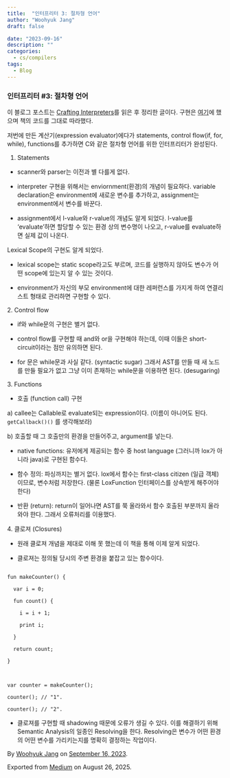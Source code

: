 ```yaml
---
title:  "인터프리터 3: 절차형 언어"
author: "Woohyuk Jang"
draft: false

date: "2023-09-16"
description: ""
categories:
  - cs/compilers
tags:
  - Blog
---
```

### 인터프리터 #3: 절차형 언어



이 블로그 포스트는 [Crafting Interpreters](https://craftinginterpreters.com/)를 읽은 후 정리한 글이다. 구현은 [여기](https://github.com/WHJang-0421/make-interpreters)에 했으며 책의 코드를 그대로 따라했다.



저번에 만든 계산기(expression evaluator)에다가 statements, control flow(if, for, while), functions를 추가하면 C와 같은 절차형 언어를 위한 인터프리터가 완성된다.



1. Statements



* scanner와 parser는 이전과 별 다를게 없다.

* interpreter 구현을 위해서는 enviornment(환경)의 개념이 필요하다. variable declaration은 environment에 새로운 변수를 추가하고, assignment는 environment에서 변수를 바꾼다.

* assignment에서 l-value와 r-value의 개념도 알게 되었다. l-value를 ‘evaluate’하면 할당할 수 있는 환경 상의 변수명이 나오고, r-value를 evaluate하면 실제 값이 나온다.



Lexical Scope의 구현도 알게 되었다.



* lexical scope는 static scope라고도 부르며, 코드를 실행하지 않아도 변수가 어떤 scope에 있는지 알 수 있는 것이다.

* environment가 자신의 부모 environment에 대한 레퍼런스를 가지게 하여 연결리스트 형태로 관리하면 구현할 수 있다.



2\. Control flow



* if와 while문의 구현은 별거 없다.

* control flow를 구현할 때 and와 or을 구현해야 하는데, 이때 이들은 short-circuit이라는 점만 유의하면 된다.

* for 문은 while문과 사실 같다. (syntactic sugar) 그래서 AST를 만들 때 새 노드를 만들 필요가 없고 그냥 이미 존재하는 while문을 이용하면 된다. (desugaring)



3\. Functions



* 호출 (function call) 구현



a) callee는 Callable로 evaluate되는 expression이다. (이름이 아니어도 된다. `getCallback()()` 를 생각해보라)



b) 호출할 때 그 호출만의 환경을 만들어주고, argument를 넣는다.



* native functions: 유저에게 제공되는 함수 중 host language (그러니까 lox가 아니라 java)로 구현된 함수다.

* 함수 정의: 파싱까지는 별거 없다. lox에서 함수는 first-class citizen (일급 객체)이므로, 변수처럼 저장한다. (물론 LoxFunction 인터페이스를 상속받게 해주어야 한다)

* 반환 (return): return이 일어나면 AST를 쭉 올라와서 함수 호출된 부분까지 올라와야 한다. 그래서 오류처리를 이용했다.



4\. 클로져 (Closures)



* 원래 클로져 개념을 제대로 이해 못 했는데 이 책을 통해 이제 알게 되었다.

* 클로져는 정의될 당시의 주변 환경을 붙잡고 있는 함수이다.



```

fun makeCounter() {

  var i = 0;

  fun count() {

    i = i + 1;

    print i;

  }

  return count;

}



var counter = makeCounter();

counter(); // "1".

counter(); // "2".

```



* 클로져를 구현할 때 shadowing 때문에 오류가 생길 수 있다. 이를 해결하기 위해 Semantic Analysis의 일종인 Resolving을 한다. Resolving은 변수가 어떤 환경의 어떤 변수를 가리키는지를 명확히 결정하는 작업이다.



By [Woohyuk Jang](https://medium.com/@morrranii) on [September 16, 2023](https://medium.com/p/bd13bb77a202).

Exported from [Medium](https://medium.com) on August 26, 2025.
